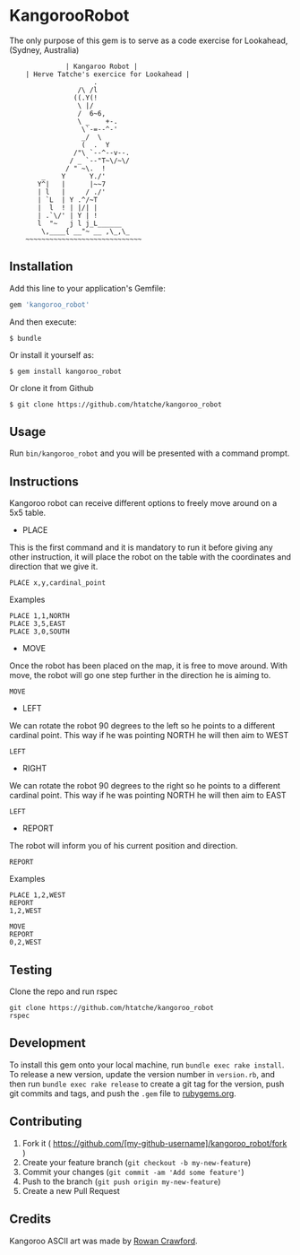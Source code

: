 # KangorooRobot

The only purpose of this gem is to serve as a code exercise for Lookahead, (Sydney, Australia)

                  | Kangaroo Robot |
        | Herve Tatche's exercice for Lookahead |
                         .
                     /\ /l
                    ((.Y(!
                     \ |/
                     /  6~6,
                     \ _    +-.
                      \`-=--^-'
                      _/  \ 
                      (  .  Y
                    /"\ `--^--v--.
                   / _ `--"T~\/~\/
                  / " ~\.  !
            _    Y      Y./'
           Y^|   |      |~~7
           | l   |     / ./'
           | `L  | Y .^/~T
           |  l  ! | |/| |
           | .`\/' | Y | !   
           l  "~   j l j_L______
            \,____{ __"~ __ ,\_,\_
        ~~~~~~~~~~~~~~~~~~~~~~~~~~~~~ 

## Installation

Add this line to your application's Gemfile:

```ruby
gem 'kangoroo_robot'
```

And then execute:

    $ bundle

Or install it yourself as:

    $ gem install kangoroo_robot

Or clone it from Github

    $ git clone https://github.com/htatche/kangoroo_robot    

## Usage

Run `bin/kangoroo_robot` and you will be presented with a command prompt.

## Instructions

Kangoroo robot can receive different options to freely move around on a 5x5 table.

* PLACE

This is the first command and it is mandatory to run it before giving any other instruction,
it will place the robot on the table with the coordinates and direction that we give it.

```
PLACE x,y,cardinal_point
```

Examples

```
PLACE 1,1,NORTH
PLACE 3,5,EAST
PLACE 3,0,SOUTH
```

* MOVE

Once the robot has been placed on the map, it is free to move around. With move, the robot
will go one step further in the direction he is aiming to.

```
MOVE
```

* LEFT

We can rotate the robot 90 degrees to the left so he points to a different cardinal point. This
way if he was pointing NORTH he will then aim to WEST

```
LEFT
```

* RIGHT

We can rotate the robot 90 degrees to the right so he points to a different cardinal point. This
way if he was pointing NORTH he will then aim to EAST

```
LEFT
```

* REPORT

The robot will inform you of his current position and direction.

```
REPORT
```

Examples

```
PLACE 1,2,WEST
REPORT
1,2,WEST

MOVE
REPORT
0,2,WEST
```

## Testing

Clone the repo and run rspec

```
git clone https://github.com/htatche/kangoroo_robot
rspec
```

## Development

To install this gem onto your local machine, run `bundle exec rake install`. To release a new version, update the version number in `version.rb`, and then run `bundle exec rake release` to create a git tag for the version, push git commits and tags, and push the `.gem` file to [rubygems.org](https://rubygems.org).

## Contributing

1. Fork it ( https://github.com/[my-github-username]/kangoroo_robot/fork )
2. Create your feature branch (`git checkout -b my-new-feature`)
3. Commit your changes (`git commit -am 'Add some feature'`)
4. Push to the branch (`git push origin my-new-feature`)
5. Create a new Pull Request

## Credits

Kangoroo ASCII art was made by [Rowan Crawford](http://www.retrojunkie.com/asciiart/animals/kangaroo.htm).
